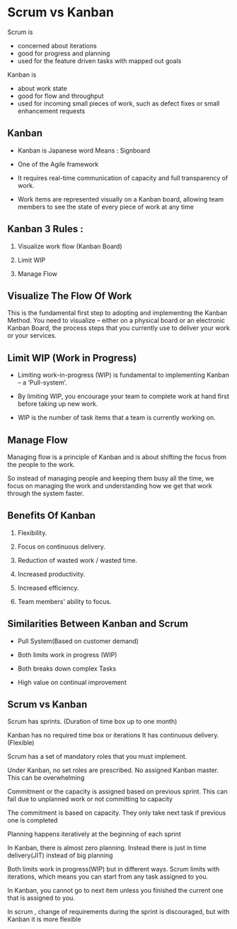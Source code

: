 # Scrum vs Kanban

Scrum is 
- concerned about iterations
- good for progress and planning
- used for the feature driven tasks with mapped out goals


Kanban is

- about work state
- good for flow and throughput
- used for incoming small pieces of work, such as defect fixes or small enhancement requests  


## Kanban

- Kanban is Japanese word Means : Signboard

- One of the Agile framework

- It requires real-time communication of capacity and full transparency of work.
- Work items are represented visually on a Kanban board, allowing team members to see the state of every piece of work at any time

## Kanban 3 Rules :

1. Visualize work flow (Kanban Board)

2. Limit WIP

3. Manage Flow


## Visualize The Flow Of Work

This is the fundamental first step to adopting and implementing the Kanban Method. You need to
visualize – either on a physical board or an electronic Kanban Board, the process steps that you currently
use to deliver your work or your services.


## Limit WIP (Work in Progress)

- Limiting work-in-progress (WIP) is fundamental to implementing Kanban – a ‘Pull-system’.


- By limiting WIP, you encourage your team to complete work at hand first before taking up new work.


- WIP is the number of task items that a team is currently working on.

## Manage Flow

Managing flow is a principle of Kanban and is about shifting the focus from the people to the work.

So instead of managing people and keeping them busy all the time, we focus on managing the work and
understanding how we get that work through the system faster.


## Benefits Of Kanban

1) Flexibility.

2) Focus on continuous delivery.

3) Reduction of wasted work / wasted time.

4) Increased productivity.

5) Increased efficiency.

6) Team members' ability to focus.


## Similarities Between Kanban and Scrum

- Pull System(Based on customer demand)

- Both limits work in progress (WIP)

- Both breaks down complex Tasks

- High value on continual improvement


## Scrum vs Kanban

Scrum has sprints. (Duration of time box up to one month)

Kanban has no required time box or iterations It has continuous delivery. (Flexible)

Scrum has a set of mandatory roles that you must implement.

Under Kanban, no set roles are prescribed. No assigned Kanban master. This can
be overwhelming

Commitment or the capacity is assigned based on previous sprint. This can fail due
to unplanned work or not committing to capacity

The commitment is based on capacity. They only take next task if previous one is
completed


Planning happens iteratively at the beginning of each sprint

In Kanban, there is almost zero planning. Instead there is just in time delivery(JIT)
instead of big planning

Both limits work in progress(WIP) but in different ways. Scrum limits with
iterations, which means you can start from any task assigned to you.

In Kanban, you cannot go to next item unless you finished the current one that is
assigned to you.

In scrum , change of requirements during the sprint is discouraged, but with
Kanban it is more flexible


